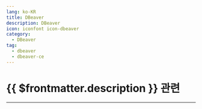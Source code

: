 ```yaml
---
lang: ko-KR
title: DBeaver
description: DBeaver
icon: iconfont icon-dbeaver
category:
  - DBeaver
tag:
  - dbeaver
  - dbeaver-ce
---
```


# {{ $frontmatter.description }} 관련



<ShieldsGroup logos="dbeaver"/>

---

<TagLinks />